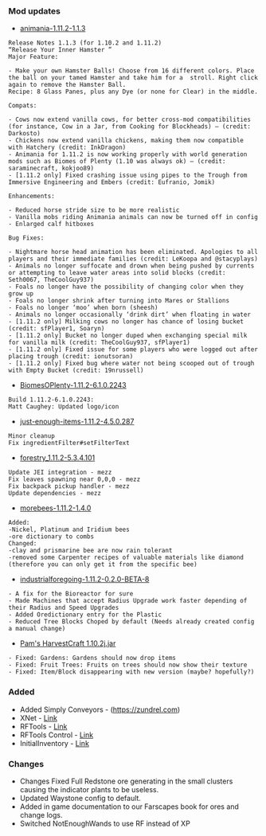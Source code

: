 ### Mod updates

- [animania-1.11.2-1.1.3](https://minecraft.curseforge.com/projects/animania/files/2430393)

```
Release Notes 1.1.3 (for 1.10.2 and 1.11.2)
“Release Your Inner Hamster ”
Major Feature:

- Make your own Hamster Balls! Choose from 16 different colors. Place the ball on your tamed Hamster and take him for a  stroll. Right click again to remove the Hamster Ball.
Recipe: 8 Glass Panes, plus any Dye (or none for Clear) in the middle.

Compats:

- Cows now extend vanilla cows, for better cross-mod compatibilities (for instance, Cow in a Jar, from Cooking for Blockheads) – (credit: Darkosto)
- Chickens now extend vanilla chickens, making them now compatible with Hatchery (credit: InkDragon)
- Animania for 1.11.2 is now working properly with world generation mods such as Biomes of Plenty (1.10 was always ok) – (credit: saraminecraft, kokjoo89)
- [1.11.2 only] Fixed crashing issue using pipes to the Trough from Immersive Engineering and Embers (credit: Eufranio, Jomik)

Enhancements:

- Reduced horse stride size to be more realistic
- Vanilla mobs riding Animania animals can now be turned off in config
- Enlarged calf hitboxes

Bug Fixes:

- Nightmare horse head animation has been eliminated. Apologies to all players and their immediate families (credit: LeKoopa and @stacyplays)
- Animals no longer suffocate and drown when being pushed by currents or attempting to leave water areas into solid blocks (credit: Seth0067, TheCoolGuy937)
- Foals no longer have the possibility of changing color when they grow up
- Foals no longer shrink after turning into Mares or Stallions
- Foals no longer ‘moo’ when born (sheesh)
- Animals no longer occasionally ‘drink dirt’ when floating in water
- [1.11.2 only] Milking cows no longer has chance of losing bucket (credit: sfPlayer1, Soaryn)
- [1.11.2 only] Bucket no longer duped when exchanging special milk for vanilla milk (credit: TheCoolGuy937, sfPlayer1)
- [1.11.2 only] Fixed issue for some players who were logged out after placing trough (credit: ionutsoran)
- [1.11.2 only] Fixed bug where water not being scooped out of trough with Empty Bucket (credit: 19nrussell)
```

- [BiomesOPlenty-1.11.2-6.1.0.2243](https://minecraft.curseforge.com/projects/biomes-o-plenty/files/2430444)
```
Build 1.11.2-6.1.0.2243:
Matt Caughey: Updated logo/icon
```

- [just-enough-items-1.11.2-4.5.0.287](https://minecraft.curseforge.com/projects/just-enough-items-jei/files/2430470)
```
Minor cleanup
Fix ingredientFilter#setFilterText
```
- [forestry_1.11.2-5.3.4.101](https://minecraft.curseforge.com/projects/forestry/files/2430469)
```
Update JEI integration - mezz
Fix leaves spawning near 0,0,0 - mezz
Fix backpack pickup handler - mezz
Update dependencies - mezz
```

- [morebees-1.11.2-1.4.0](https://minecraft.curseforge.com/projects/more-bees/files/2430410)
```
Added:
-Nickel, Platinum and Iridium bees
-ore dictionary to combs
Changed:
-clay and prismarine bee are now rain tolerant
-removed some Carpenter recipes of valuable materials like diamond (therefore you can only get it from the specific bee)
```
- [industrialforegoing-1.11.2-0.2.0-BETA-8](https://minecraft.curseforge.com/projects/industrial-foregoing/files/2430572)

```
- A fix for the Bioreactor for sure
- Made Machines that accept Radius Upgrade work faster depending of their Radius and Speed Upgrades
- Added Oredictionary entry for the Plastic
- Reduced Tree Blocks Choped by default (Needs already created config a manual change)
```
- [Pam's HarvestCraft 1.10.2j.jar](https://minecraft.curseforge.com/projects/pams-harvestcraft/files/2428363)

```
- Fixed: Gardens: Gardens should now drop items
- Fixed: Fruit Trees: Fruits on trees should now show their texture
- Fixed: Item/Block disappearing with new version (maybe? hopefully?)
```



### Added
- Added Simply Conveyors - (https://zundrel.com)
- XNet - [Link](https://www.minecraft.curseforge.com/projects/xnet)
- RFTools - [Link](https://www.minecraft.curseforge.com/projects/rftools)
- RFTools Control - [Link](https://www.minecraft.curseforge.com/projects/rftools-control)
- InitialInventory - [Link](https://www.minecraft.curseforge.com/projects/initial-inventory)


### Changes
- Changes Fixed Full Redstone ore generating in the small clusters causing the indicator plants to be useless.
- Updated Waystone config to default.
- Added in game documentation to our Farscapes book for ores and change logs.
- Switched NotEnoughWands to use RF instead of XP
